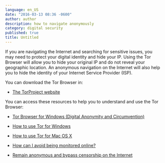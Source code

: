 ```yaml
---
language: en_US
date: "2016-03-13 08:36 -0600"
author: author
description: how to navigate anonymously
category: digital security
published: true
title: Untitled
---
```



If you are navigating the Internet and searching for sensitive issues, you may need to protect your digital identity and hide your IP. Using the Tor Browser will allow you to hide your original IP and do not reveal your geographic location. An anonymous navigation on the Internet will also help you to hide the identity of your Internet Service Provider (ISP).

You can download the Tor Browser in:

- [The TorProject website](https://www.torproject.org)

You can access these resources to help you to understand and use the Tor Browser:

 - [Tor Browser for Windows (Digital Anonymity and Circumvention)](http://bit.ly/1Z8sxz8)

- [How to use Tor for Windows](http://bit.ly/1O7dF15)

- [How to use Tor for Mac OS X](http://bit.ly/1O7dRgN)

- [How can I avoid being monitored online?](http://bit.ly/1PQDLaV)

- [Remain anonymous and bypass censorship on the Internet](http://bit.ly/1Z8tfwd)
